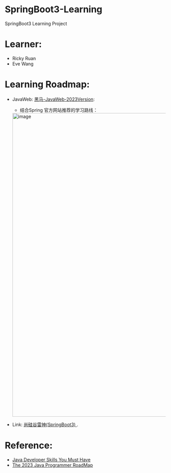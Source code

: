 # SpringBoot3-Learning
SpringBoot3 Learning Project

# Learner:
- Ricky Ruan
- Eve Wang

# Learning Roadmap:
- JavaWeb: [黑马-JavaWeb-2023Version](https://www.bilibili.com/video/BV1m84y1w7Tb/?spm_id_from=333.788.recommend_more_video.1&vd_source=8d421a5ac69ef359aafa0c204423d59a):
   - 结合Spring 官方网站推荐的学习路线：
  <img width="951" alt="image" src="https://github.com/Ricky-lab/SpringBoot3-Learning/assets/68934756/82f94e2c-1528-48b4-8867-3f99325a68e6">

- Link: [ 尚硅谷雷神(SpringBoot3) ](https://www.bilibili.com/video/BV1Es4y1q7Bf?p=1&vd_source=8d421a5ac69ef359aafa0c204423d59a).

# Reference:
- [Java Developer Skills You Must Have ](https://www.interviewbit.com/blog/java-developer-skills/_)
- [The 2023 Java Programmer RoadMap](https://medium.com/javarevisited/the-java-programmer-roadmap-f9db163ef2c2 )
